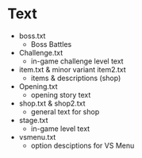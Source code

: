 # Text

- boss.txt
    - Boss Battles
- Challenge.txt 
    - in-game challenge level text
- item.txt & minor variant item2.txt 
    - items & descriptions (shop)
- Opening.txt 
    - opening story text
- shop.txt & shop2.txt 
    - general text for shop
- stage.txt 
    - in-game level text
- vsmenu.txt 
    - option desciptions for VS Menu
